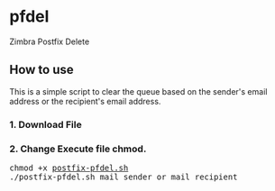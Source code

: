 # pfdel
Zimbra Postfix Delete
<h2>How to use</h2>
<p>This is a simple script to clear the queue based on the sender's email address or the recipient's email address.</p>
<h3>1. Download File</h3>
<h3>2. Change Execute file chmod.</h3>
<pre>chmod +x&nbsp;<a class="Link--primary" title="postfix-pfdel.sh" href="https://github.com/habiebzain/pfdel/blob/main/postfix-pfdel.sh">postfix-pfdel.sh</a>
./postfix-pfdel.sh mail_sender_or_mail_recipient</pre>
